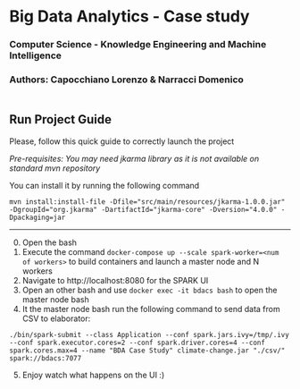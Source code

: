 # Big Data Analytics - Case study 
### Computer Science - Knowledge Engineering and Machine Intelligence
### Authors: Capocchiano Lorenzo & Narracci Domenico<br><br>
## Run Project Guide
Please, follow this quick guide to correctly launch the project

*Pre-requisites:
You may need jkarma library as it is not available on standard mvn repository*

You can install it by running the following command
```
mvn install:install-file -Dfile="src/main/resources/jkarma-1.0.0.jar" -DgroupId="org.jkarma" -DartifactId="jkarma-core" -Dversion="4.0.0" -Dpackaging=jar
```
---------------------------------------------------
0. Open the bash
1. Execute the command `docker-compose up --scale spark-worker=<num of workers>` to build containers and launch a master node and N workers
2. Navigate to <a>http://localhost:8080</a> for the SPARK UI
3. Open an other bash and use `docker exec -it bdacs bash` to open the master node bash
4. It the master node bash run the following command to send data from CSV to elaborator:
```
./bin/spark-submit --class Application --conf spark.jars.ivy=/tmp/.ivy --conf spark.executor.cores=2 --conf spark.driver.cores=4 --conf spark.cores.max=4 --name "BDA Case Study" climate-change.jar "./csv/" spark://bdacs:7077
```
5. Enjoy watch what happens on the UI :)